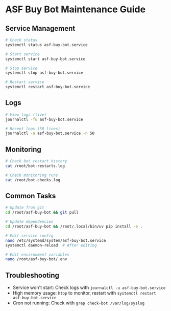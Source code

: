 # ASF Buy Bot Maintenance Guide

## Service Management

```bash
# Check status
systemctl status asf-buy-bot.service

# Start service
systemctl start asf-buy-bot.service

# Stop service
systemctl stop asf-buy-bot.service

# Restart service
systemctl restart asf-buy-bot.service
```

## Logs

```bash
# View logs (live)
journalctl -fu asf-buy-bot.service

# Recent logs (50 lines)
journalctl -u asf-buy-bot.service -n 50
```

## Monitoring

```bash
# Check bot restart history
cat /root/bot-restarts.log

# Check monitoring runs
cat /root/bot-checks.log
```

## Common Tasks

```bash
# Update from git
cd /root/asf-buy-bot && git pull

# Update dependencies
cd /root/asf-buy-bot && /root/.local/bin/uv pip install -e .

# Edit service config
nano /etc/systemd/system/asf-buy-bot.service
systemctl daemon-reload  # After editing

# Edit environment variables
nano /root/asf-buy-bot/.env
```

## Troubleshooting

- Service won't start: Check logs with `journalctl -u asf-buy-bot.service`
- High memory usage: `htop` to monitor, restart with `systemctl restart asf-buy-bot.service`
- Cron not running: Check with `grep check-bot /var/log/syslog`
